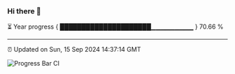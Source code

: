 ### Hi there 👋

⏳ Year progress { █████████████████████▁▁▁▁▁▁▁▁▁ } 70.66 %

---

⏰ Updated on Sun, 15 Sep 2024 14:37:14 GMT

![Progress Bar CI](https://github.com/IshwaranRudhara/GIT-ACTION/workflows/Progress%20Bar%20CI/badge.svg)
